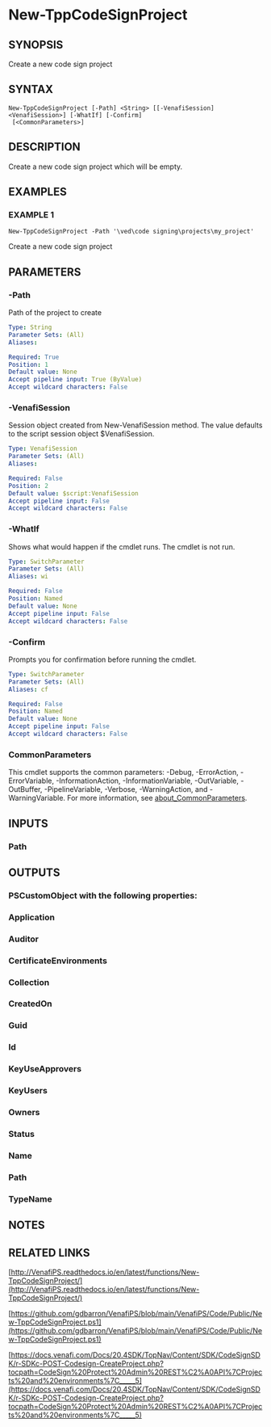 # New-TppCodeSignProject

## SYNOPSIS
Create a new code sign project

## SYNTAX

```
New-TppCodeSignProject [-Path] <String> [[-VenafiSession] <VenafiSession>] [-WhatIf] [-Confirm]
 [<CommonParameters>]
```

## DESCRIPTION
Create a new code sign project which will be empty.

## EXAMPLES

### EXAMPLE 1
```
New-TppCodeSignProject -Path '\ved\code signing\projects\my_project'
```

Create a new code sign project

## PARAMETERS

### -Path
Path of the project to create

```yaml
Type: String
Parameter Sets: (All)
Aliases:

Required: True
Position: 1
Default value: None
Accept pipeline input: True (ByValue)
Accept wildcard characters: False
```

### -VenafiSession
Session object created from New-VenafiSession method. 
The value defaults to the script session object $VenafiSession.

```yaml
Type: VenafiSession
Parameter Sets: (All)
Aliases:

Required: False
Position: 2
Default value: $script:VenafiSession
Accept pipeline input: False
Accept wildcard characters: False
```

### -WhatIf
Shows what would happen if the cmdlet runs.
The cmdlet is not run.

```yaml
Type: SwitchParameter
Parameter Sets: (All)
Aliases: wi

Required: False
Position: Named
Default value: None
Accept pipeline input: False
Accept wildcard characters: False
```

### -Confirm
Prompts you for confirmation before running the cmdlet.

```yaml
Type: SwitchParameter
Parameter Sets: (All)
Aliases: cf

Required: False
Position: Named
Default value: None
Accept pipeline input: False
Accept wildcard characters: False
```

### CommonParameters
This cmdlet supports the common parameters: -Debug, -ErrorAction, -ErrorVariable, -InformationAction, -InformationVariable, -OutVariable, -OutBuffer, -PipelineVariable, -Verbose, -WarningAction, and -WarningVariable. For more information, see [about_CommonParameters](http://go.microsoft.com/fwlink/?LinkID=113216).

## INPUTS

### Path
## OUTPUTS

### PSCustomObject with the following properties:
###     Application
###     Auditor
###     CertificateEnvironments
###     Collection
###     CreatedOn
###     Guid
###     Id
###     KeyUseApprovers
###     KeyUsers
###     Owners
###     Status
###     Name
###     Path
###     TypeName
## NOTES

## RELATED LINKS

[http://VenafiPS.readthedocs.io/en/latest/functions/New-TppCodeSignProject/](http://VenafiPS.readthedocs.io/en/latest/functions/New-TppCodeSignProject/)

[https://github.com/gdbarron/VenafiPS/blob/main/VenafiPS/Code/Public/New-TppCodeSignProject.ps1](https://github.com/gdbarron/VenafiPS/blob/main/VenafiPS/Code/Public/New-TppCodeSignProject.ps1)

[https://docs.venafi.com/Docs/20.4SDK/TopNav/Content/SDK/CodeSignSDK/r-SDKc-POST-Codesign-CreateProject.php?tocpath=CodeSign%20Protect%20Admin%20REST%C2%A0API%7CProjects%20and%20environments%7C_____5](https://docs.venafi.com/Docs/20.4SDK/TopNav/Content/SDK/CodeSignSDK/r-SDKc-POST-Codesign-CreateProject.php?tocpath=CodeSign%20Protect%20Admin%20REST%C2%A0API%7CProjects%20and%20environments%7C_____5)


